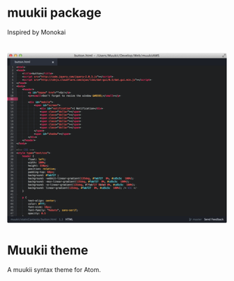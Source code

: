 # muukii package

Inspired by Monokai

![ScreenShot](screenshot.png)
=======
# Muukii theme

A muukii syntax theme for Atom.
